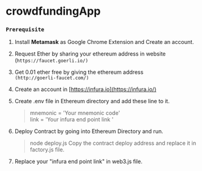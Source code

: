 # crowdfundingApp
###  `Prerequisite`

 1. Install **Metamask** as Google Chrome Extension and Create an account.
 2.  Request Ether by sharing your ethereum address in website <br>(`https://faucet.goerli.io/)`
 3. Get 0.01 ether free by giving the ethereum address <br>`(http://goerli-faucet.com/)`
 4. Create an account in [https://infura.io](https://infura.io/)
 5. Create .env file in Ethereum directory and add these line to it.
	 
	> mnemonic = 'Your mnemonic code' <br>
	link = 'Your infura end point link '
	
 6. Deploy Contract by going into Ethereum Directory and run.
	> node deploy.js
	Copy the contract deploy address and replace it in factory.js file.
 7. Replace your "infura end point link" in web3.js file.
